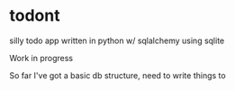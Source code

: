 # todont
silly todo app written in python w/ sqlalchemy using sqlite

Work in progress

So far I've got a basic db structure,  need to write things to 
